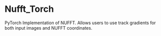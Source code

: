 # Nufft_Torch
PyTorch Implementation of NUFFT. Allows users to use track gradients for both input images and NUFFT coordinates.
